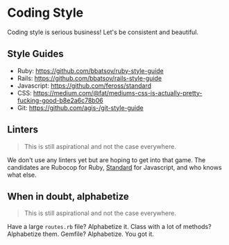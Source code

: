 # Coding Style

Coding style is serious business! Let's be consistent and beautiful.

## Style Guides

- Ruby: https://github.com/bbatsov/ruby-style-guide
- Rails: https://github.com/bbatsov/rails-style-guide
- Javascript: https://github.com/feross/standard
- CSS: https://medium.com/@fat/mediums-css-is-actually-pretty-fucking-good-b8e2a6c78b06
- Git: https://github.com/agis-/git-style-guide

## Linters

> This is still aspirational and not the case everywhere.

We don't use any linters yet but are hoping to get into that game. The candidates are Rubocop for Ruby, [Standard](https://github.com/feross/standard) for Javascript, and who knows what else.

## When in doubt, alphabetize

> This is still aspirational and not the case everywhere.

Have a large `routes.rb` file? Alphabetize it.
Class with a lot of methods? Alphabetize them.
Gemfile? Alphabetize. You got it.
